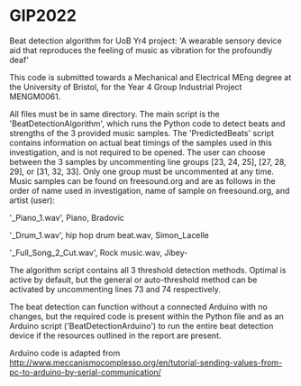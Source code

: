# GIP2022
Beat detection algorithm for UoB Yr4 project: 'A wearable sensory device aid that reproduces the feeling of music as vibration for the profoundly deaf'

This code is submitted towards a Mechanical and Electrical MEng degree at the University of Bristol, for the Year 4 Group Industrial Project MENGM0061.

All files must be in same directory. The main script is the 'BeatDetectionAlgorithm', which runs the Python code to detect beats and strengths of the 
3 provided music samples. The 'PredictedBeats' script contains information on actual beat timings of the samples used in this investigation, and is not
required to be opened. The user can choose between the 3 samples by uncommenting line groups [23, 24, 25], [27, 28, 29], or [31, 32, 33]. Only one group
must be uncommented at any time. Music samples can be found on freesound.org and are as follows in the order of name used in investigation, name of sample on freesound.org, and artist (user):

'_Piano_1.wav', Piano,	Bradovic

'_Drum_1.wav', hip hop drum beat.wav, Simon_Lacelle

'_Full_Song_2_Cut.wav', Rock music.wav, Jibey-

The algorithm script contains all 3 threshold detection methods. Optimal is active by default, but the general or auto-threshold method
can be activated by uncommenting lines 73 and 74 respectively.

The beat detection can function without a connected Arduino with no changes, but the required code is present within the Python file and as an Arduino
script ('BeatDetectionArduino') to run the entire beat detection device if the resources outlined in the report are present.

Arduino code is adapted from http://www.meccanismocomplesso.org/en/tutorial-sending-values-from-pc-to-arduino-by-serial-communication/ 
